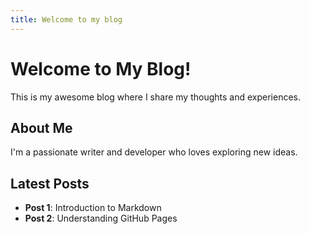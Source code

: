 ```yaml
---
title: Welcome to my blog
---
```


# Welcome to My Blog!

This is my awesome blog where I share my thoughts and experiences.

## About Me
I'm a passionate writer and developer who loves exploring new ideas.

## Latest Posts
- **Post 1**: Introduction to Markdown
- **Post 2**: Understanding GitHub Pages
